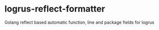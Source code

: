# logrus-reflect-formatter
Golang reflect based automatic function, line and package fields for logrus
